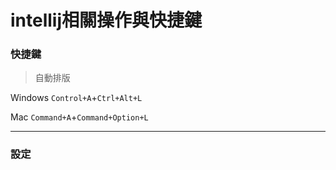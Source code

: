 # intellij相關操作與快捷鍵



### 快捷鍵
> 自動排版

Windows `Control+A`+`Ctrl+Alt+L` 

Mac `Command+A`+`Command+Option+L`





---


### 設定